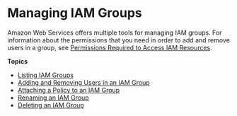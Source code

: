 # Managing IAM Groups<a name="id_groups_manage"></a>

Amazon Web Services offers multiple tools for managing IAM groups\. For information about the permissions that you need in order to add and remove users in a group, see [Permissions Required to Access IAM Resources](access_permissions-required.md)\. 

**Topics**
+ [Listing IAM Groups](id_groups_manage_list.md)
+ [Adding and Removing Users in an IAM Group](id_groups_manage_add-remove-users.md)
+ [Attaching a Policy to an IAM Group](id_groups_manage_attach-policy.md)
+ [Renaming an IAM Group](id_groups_manage_rename.md)
+ [Deleting an IAM Group](id_groups_manage_delete.md)